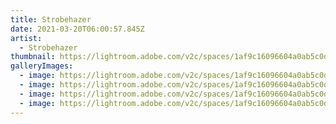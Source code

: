 ```yaml
---
title: Strobehazer
date: 2021-03-20T06:00:57.845Z
artist:
  - Strobehazer
thumbnail: https://lightroom.adobe.com/v2c/spaces/1af9c16096604a0ab5c0ded15fda07dd/assets/4e9a47aee2d3d3d5aa971a63a756340e/revisions/08fadbd3618c449bb341d8f8f7c917a8/renditions/69ae527094a8c0a6535ed63cfcbafa30
galleryImages:
  - image: https://lightroom.adobe.com/v2c/spaces/1af9c16096604a0ab5c0ded15fda07dd/assets/8a27f714f29e0f78ba383ebd5900806b/revisions/0290e74d668641ca8db703fc879b6338/renditions/62ac22ba8fd933d826026f4276aaaea6
  - image: https://lightroom.adobe.com/v2c/spaces/1af9c16096604a0ab5c0ded15fda07dd/assets/242aeae2b0ac9b2940a4c573615f7e2e/revisions/cfafcb7a1a3c43bca1ae67d3b13e49ae/renditions/3931a5ca072a52559deb7decde81bf50
  - image: https://lightroom.adobe.com/v2c/spaces/1af9c16096604a0ab5c0ded15fda07dd/assets/2e838a94f431012eaee39b071404d980/revisions/54acb3b7ac0c41ad8dd0e894ad4696ed/renditions/ef90f49ff6e3ecb5834c007bc9a6203f
  - image: https://lightroom.adobe.com/v2c/spaces/1af9c16096604a0ab5c0ded15fda07dd/assets/ecc24e8420154aa595b3504ff9620145/revisions/755de2d420ac4634abf1821019753c04/renditions/6871e22e40acada6e9c978bbeba96c6e
---
```

